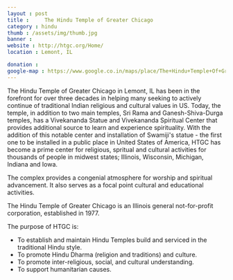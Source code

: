```yaml
---
layout : post
title : 	The Hindu Temple of Greater Chicago
category : hindu
thumb : /assets/img/thumb.jpg
banner :
website : http://htgc.org/Home/
location : Lemont, IL

donation : 
google-map : https://www.google.co.in/maps/place/The+Hindu+Temple+Of+Greater+Chicago/@41.6885315,-88.0044316,17z/data=!3m1!4b1!4m2!3m1!1s0x880e44cf29c05cad:0x7aa44cbe100b7f46?hl=en
---
```


The Hindu Temple of Greater Chicago in Lemont, IL has been in the forefront for over three decades in helping many seeking to actively continue of traditional Indian religious and cultural values in US. Today, the temple, in addition to two main temples, Sri Rama and Ganesh-Shiva-Durga temples, has a Vivekananda Statue and Vivekananda Spiritual Center that provides additional source to learn and experience spirituality. With the addition of this notable center and installation of Swamiji's statue - the first one to be installed in a public place in United States of America, HTGC has become a prime center for religious, spritual and cultural activities for thousands of people in midwest states; Illinois, Wisconsin, Michigan, Indiana and Iowa.


The complex provides a congenial atmosphere for worship and spiritual advancement. It also serves as a focal point cultural and educational activities.

The Hindu Temple of Greater Chicago is an Illinois general not-for-profit corporation, established in 1977.

The purpose of HTGC is:

- To establish and maintain Hindu Temples build and serviced in the traditional Hindu style.
- To promote Hindu Dharma (religion and traditions) and culture.
- To promote inter-religious, social, and cultural understanding.
- To support humanitarian causes.